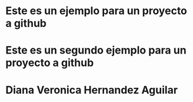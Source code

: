 # Este es un ejemplo para un proyecto a github
# Este es un segundo ejemplo para un proyecto a github
# Diana Veronica Hernandez Aguilar